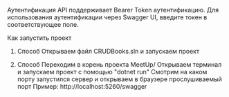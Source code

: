 Аутентификация
API поддерживает Bearer Token аутентификацию. 
Для использования аутентификации через Swagger UI, введите токен в соответствующее поле.

Как запустить проект

1. Способ
Открываем файл CRUDBooks.sln и запускаем проект

2. Способ
Переходим в корень проекта MeetUp/
Открываем терминал и запускаем проект с помощью "dotnet run"
Смотрим на каком порту запустился сервер и открываем в браузере прослушиваемый порт
Пример: http://localhost:5260/swagger
